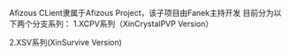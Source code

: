 Afizous CLient隶属于Afizous Project，该子项目由Fanek主持开发
目前分为以下两个分支系列：
1.XCPV系列（XinCrystalPVP Version）

2.XSV系列(XinSurvive Version)
